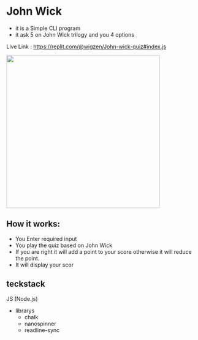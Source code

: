 # John Wick

- it is a Simple CLI program 
- it ask 5 on John Wick trilogy and you 4 options

Live Link : https://replit.com/@wigzen/John-wick-quiz#index.js

<img src="https://images.unsplash.com/photo-1621274283140-e4450435a76a?ixlib=rb-1.2.1&ixid=MnwxMjA3fDB8MHxwaG90by1wYWdlfHx8fGVufDB8fHx8&auto=format&fit=crop&w=1160&q=80" width="400"/>

## How it works: 
* You Enter required input 
* You play the quiz based on John Wick
* If you are right it will add a point to your score otherwise it will reduce the point.
* It will display your scor

## teckstack 
JS (Node.js)
- librarys
    - chalk
    - nanospinner
    - readline-sync
